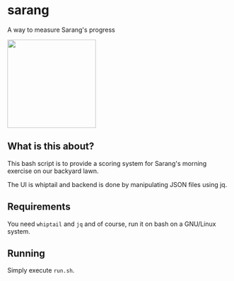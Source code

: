 # sarang
A way to measure Sarang's progress

<img src="https://raw.githubusercontent.com/gunitinug/sarang/main/sarang.jpg" width="200" />

## What is this about?

This bash script is to provide a scoring system for Sarang's morning exercise on our backyard lawn.

The UI is whiptail and backend is done by manipulating JSON files using jq.

## Requirements
You need `whiptail` and `jq` and of course, run it on bash on a GNU/Linux system.

## Running
Simply execute `run.sh`.
